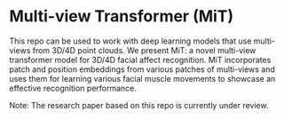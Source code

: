 # Multi-view Transformer (MiT)
This repo can be used to work with deep learning models that use multi-views from 3D/4D point clouds. We present MiT: a novel multi-view transformer model for 3D/4D facial affect recognition. MiT incorporates patch and position embeddings from various patches of multi-views and uses them for learning various facial muscle movements to showcase an effective recognition performance.

Note: The research paper based on this repo is currently under review.
